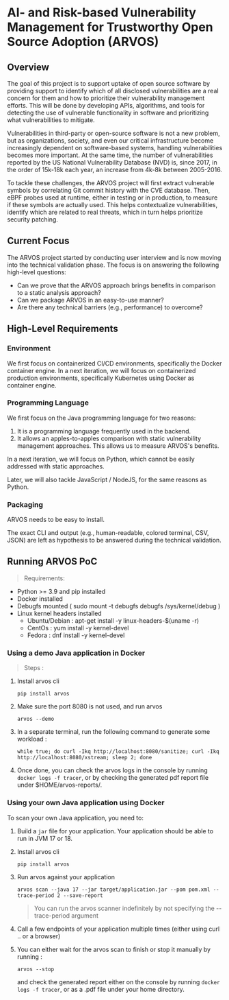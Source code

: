 # AI- and Risk-based Vulnerability Management for Trustworthy Open Source Adoption (ARVOS)

## Overview

The goal of this project is to support uptake of open source software by providing support to identify which of all disclosed vulnerabilities are a real concern for them and how to prioritize their vulnerability management efforts. This will be done by developing APIs, algorithms, and tools for detecting the use of vulnerable functionality in software and prioritizing what vulnerabilities to mitigate.

Vulnerabilities in third-party or open-source software is not a new problem, but as organizations, society, and even our critical infrastructure become increasingly dependent on software-based systems, handling vulnerabilities becomes more important. At the same time, the number of vulnerabilities reported by the US National Vulnerability Database (NVD) is, since 2017, in the order of 15k-18k each year, an increase from 4k-8k between 2005-2016.

To tackle these challenges, the ARVOS project will first extract vulnerable symbols by correlating Git commit history with the CVE database.
Then, eBPF probes used at runtime, either in testing or in production, to measure if these symbols are actually used.
This helps contextualize vulnerabilities, identify which are related to real threats, which in turn helps prioritize security patching.

## Current Focus

The ARVOS project started by conducting user interview and is now moving into the technical validation phase.
The focus is on answering the following high-level questions:

* Can we prove that the ARVOS approach brings benefits in comparison to a static analysis approach?
* Can we package ARVOS in an easy-to-use manner?
* Are there any technical barriers (e.g., performance) to overcome?

## High-Level Requirements

### Environment

We first focus on containerized CI/CD environments, specifically the Docker container engine.
In a next iteration, we will focus on containerized production environments, specifically Kubernetes using Docker as container engine.

### Programming Language

We first focus on the Java programming language for two reasons:

1. It is a programming language frequently used in the backend.
2. It allows an apples-to-apples comparison with static vulnerability management approaches. This allows us to measure ARVOS's benefits.

In a next iteration, we will focus on Python, which cannot be easily addressed with static approaches.

Later, we will also tackle JavaScript / NodeJS, for the same reasons as Python.

### Packaging

ARVOS needs to be easy to install.

The exact CLI and output (e.g., human-readable, colored terminal, CSV, JSON) are left as hypothesis to be answered during the technical validation.

## Running ARVOS PoC

> Requirements: 

- Python >= 3.9 and pip installed
- Docker installed
- Debugfs mounted ( sudo mount -t debugfs debugfs /sys/kernel/debug )
- Linux kernel headers installed
    - Ubuntu/Debian : apt-get install -y linux-headers-$(uname -r)
    - CentOs : yum install -y kernel-devel
    - Fedora : dnf install -y kernel-devel
### Using a demo Java application in Docker

> Steps : 

1. Install arvos cli

    ```
    pip install arvos
    ```

2. Make sure the port 8080 is not used, and run arvos 

    ```
    arvos --demo
    ```

3. In a separate terminal, run the following command to generate some workload : 

    ```
    while true; do curl -Ikq http://localhost:8080/sanitize; curl -Ikq http://localhost:8080/xstream; sleep 2; done
    ```

4. Once done, you can check the arvos logs in the console by running `docker logs -f tracer`, or by checking the generated pdf report file under $HOME/arvos-reports/.
### Using your own Java application using Docker

To scan your own Java application, you need to:

1. Build a `jar` file for your application. Your application should be able to run in JVM 17 or 18.

2. Install arvos cli 
    ```
    pip install arvos
    ```
3. Run arvos against your application
    ```
    arvos scan --java 17 --jar target/application.jar --pom pom.xml --trace-period 2 --save-report
    ```

    > You can run the arvos scanner indefinitely by not specifying the --trace-period argument

6. Call a few endpoints of your application multiple times (either using curl .. or a browser)

7. You can either wait for the arvos scan to finish or stop it manually by running : 
    ```
    arvos --stop
    ```
    and check the generated report either on the console by running `docker logs -f tracer`, or as a .pdf file under your home directory.
